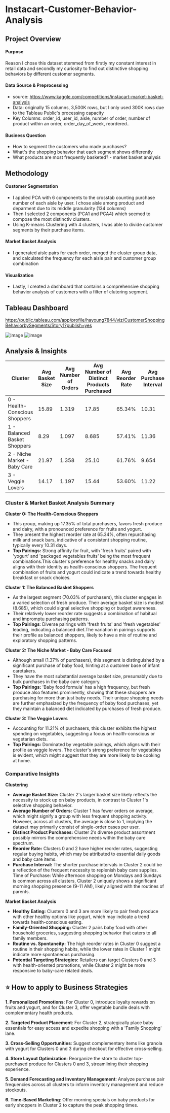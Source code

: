 # Instacart-Customer-Behavior-Analysis

## Project Overview

#### Purpose
Reason I chose this dataset stemmed from firstly my constant interest in retail data and secondly my curiosity to find out distinctive shopping behaviors by different customer segments.

#### Data Source & Preprocessing
- source: https://www.kaggle.com/competitions/instacart-market-basket-analysis  
- Data: originally 15 columns, 3,500K rows, but I only used 300K rows due to the Tableau Public's processing capacity 
- Key Columns: order_id, user_id, aisle, number of order, number of product within an order, order_day_of_week, reordered..

#### Business Question
- How to segment the customers who made purchases?
- What's the shopping behavior that each segment shows differently
- What products are most frequently basketed? - market basket analysis
 
## Methodology
#### Customer Segmentation
- I applied PCA with 6 components to the crosstab counting purchase number of each aisle by user. I chose aisle among product and deparment due to its middle granularity (134 columns)
- Then I selected 2 components (PCA1 and PCA4) which seemed to compose the most distinctiv clusters.
- Using K-means Clustering with 4 clusters, I was able to divide customer segments by their purchase items.

#### Market Basket Analysis
- I generated aisle pairs for each order, merged the cluster group data, and calculated the frequency for each aisle pair and customer group combination

#### Visualization
- Lastly, I created a dashboard that contains a comprehensive shopping behavior analysis of customers with a filter of clutering segment.


## Tableau Dashboard
https://public.tableau.com/app/profile/hayoung7844/viz/CustomerShoppingBehaviorbySegments/Story1?publish=yes

![image](https://github.com/Hayoung-Zoe-Kim/Instacart_Customer_Behavior_Analysis/blob/main/dashboard1.png)
![image](https://github.com/Hayoung-Zoe-Kim/Instacart_Customer_Behavior_Analysis/blob/main/dashboard2.png)


## Analysis & Insights
| Cluster                          | Avg Basket Size | Avg Number of Orders | Avg Number of Distinct Products Purchased | Avg Reorder Rate | Avg Purchase Interval |
|----------------------------------|-----------------|----------------------|-------------------------------------------|------------------|-----------------------|
| 0 - Health-Conscious Shoppers    | 15.89           | 1.319                | 17.85                                    | 65.34%           | 10.31                 |
| 1 - Balanced Basket Shoppers     | 8.29            | 1.097                | 8.685                                    | 57.41%           | 11.36                 |
| 2 - Niche Market - Baby Care     | 21.97           | 1.358                | 25.10                                    | 61.76%           | 9.654                 |
| 3 - Veggie Lovers                | 14.17           | 1.197                | 15.44                                    | 53.60%           | 11.22                 |


### Cluster & Market Basket Analysis Summary

**Cluster 0: The Health-Conscious Shoppers**
- This group, making up 17.35% of total purchasers, favors fresh produce and dairy, with a pronounced preference for fruits and yogurt.
- They present the highest reorder rate at 65.34%, often repurchasing milk and snack bars, indicative of a consistent shopping routine, typically every 10.31 days.
- **Top Pairings:** Strong affinity for fruit, with 'fresh fruits' paired with 'yogurt' and 'packaged vegetables fruits' being the most frequent combinations.This cluster's preference for healthy snacks and dairy aligns with their identity as health-conscious shoppers. The frequent combination of fruits and yogurt could indicate a trend towards healthy breakfast or snack choices.

**Cluster 1: The Balanced Basket Shoppers**
- As the largest segment (70.03% of purchasers), this cluster engages in a varied selection of fresh produce. Their average basket size is modest (8.685), which could signal selective shopping or budget awareness.
- Their relatively lower reorder rate suggests a combination of habitual and impromptu purchasing patterns.
- **Top Pairings**: Diverse pairings with 'fresh fruits' and 'fresh vegetables' leading, indicating a balanced diet.The variation in pairings supports their profile as balanced shoppers, likely to have a mix of routine and exploratory shopping patterns.

**Cluster 2: The Niche Market - Baby Care Focused**
- Although small (1.37% of purchasers), this segment is distinguished by a significant purchase of baby food, hinting at a customer base of infant caretakers.
- They have the most substantial average basket size, presumably due to bulk purchases in the baby care category.
- **Top Pairings:** 'Baby food formula' has a high frequency, but fresh produce also features prominently, showing that these shoppers are purchasing for more than just baby needs. Their unique shopping needs are further emphasized by the frequency of baby food purchases, yet they maintain a balanced diet indicated by purchases of fresh produce.

**Cluster 3: The Veggie Lovers**
- Accounting for 11.21% of purchasers, this cluster exhibits the highest spending on vegetables, suggesting a focus on health-conscious or vegetarian diets.
- **Top Pairings:** Dominated by vegetable pairings, which aligns with their profile as veggie lovers. The cluster's strong preference for vegetables is evident, which might suggest that they are more likely to be cooking at home.


### Comparative Insights
**Clustering**
- **Average Basket Size:** Cluster 2's larger basket size likely reflects the necessity to stock up on baby products, in contrast to Cluster 1's selective shopping behavior.
- **Average Number of Orders:** Cluster 1 has fewer orders on average, which might signify a group with less frequent shopping activity. However, across all clusters, the average is close to 1, implying the dataset may primarily consist of single-order cases per user.
- **Distinct Product Purchases:** Cluster 2’s diverse product assortment possibly mirrors the comprehensive needs within the baby care spectrum.
- **Reorder Rate:** Clusters 0 and 2 have higher reorder rates, suggesting regular buying habits, which may be attributed to essential daily goods and baby care items.
- **Purchase Interval:** The shorter purchase intervals in Cluster 2 could be a reflection of the frequent necessity to replenish baby care supplies.
Time of Purchase: While afternoon shopping on Mondays and Sundays is common across all clusters, Cluster 2 uniquely shows a significant morning shopping presence (9-11 AM), likely aligned with the routines of parents.

**Market Basket Analysis**
- **Healthy Eating:** Clusters 0 and 3 are more likely to pair fresh produce with other healthy options like yogurt, which may indicate a trend towards health-conscious eating.
- **Family-Oriented Shopping:** Cluster 2 pairs baby food with other household groceries, suggesting shopping behavior that caters to all family members.
- **Routine vs. Spontaneity:** The high reorder rates in Cluster 0 suggest a routine in their shopping habits, while the lower rates in Cluster 1 might indicate more spontaneous purchasing.
- **Potential Targeting Strategies:** Retailers can target Clusters 0 and 3 with health-oriented promotions, while Cluster 2 might be more responsive to baby-care related deals.


## ⭐️ How to apply to Business Strategies
**1. Personalized Promotions**: For Cluster 0, introduce loyalty rewards on fruits and yogurt, and for Cluster 3, offer vegetable bundle deals with complementary health products.

**2. Targeted Product Placement**: For Cluster 2, strategically place baby essentials for easy access and expedite shopping with a 'Family Shopping' lane.

**3. Cross-Selling Opportunities**: Suggest complementary items like granola with yogurt for Clusters 0 and 3 during checkout for effective cross-selling.

**4. Store Layout Optimization**: Reorganize the store to cluster top-purchased produce for Clusters 0 and 3, streamlining their shopping experience.

**5. Demand Forecasting and Inventory Management**: Analyze purchase pair frequencies across all clusters to inform inventory management and reduce stockouts.

**6. Time-Based Marketing**: Offer morning specials on baby products for early shoppers in Cluster 2 to capture the peak shopping times.
